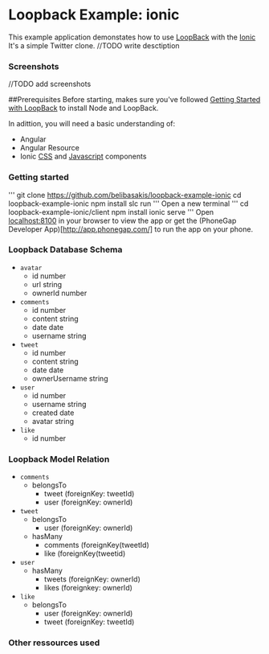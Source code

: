 # Loopback Example: ionic
This example application demonstates how to use [LoopBack](http://loopback.io) with the [Ionic](http://ionicframework.com/)
It's a simple Twitter clone.
//TODO write desctiption

### Screenshots
//TODO add screenshots

##Prerequisites
Before starting, makes sure you've followed [Getting Started with LoopBack](http://docs.strongloop.com/display/LB/Getting+started+with+LoopBack) to install Node and LoopBack.

In adittion, you will need a basic understanding of:
 - Angular
 - Angular Resource
 - Ionic [CSS](http://ionicframework.com/docs/components/) and [Javascript](http://ionicframework.com/docs/api/) components  


### Getting started
'''
git clone https://github.com/belibasakis/loopback-example-ionic
cd loopback-example-ionic
npm install 
slc run
'''
Open a new terminal
'''
cd loopback-example-ionic/client
npm install
ionic serve
'''
Open [localhost:8100](http://localhost:8100/) in your browser to view the app or get the (PhoneGap Developer App)[http://app.phonegap.com/] to run the app on your phone.

### Loopback Database Schema
- `avatar`
  - id number 
  - url string
  - ownerId number
- `comments`
  - id number 
  - content string
  - date date
  - username string
- `tweet`
  - id number 
  - content string
  - date date
  - ownerUsername string
- `user`
  - id number 
  - username string
  - created date
  - avatar string
- `like` 
  - id number   
### Loopback Model Relation

- `comments`
  - belongsTo
    - tweet (foreignKey: tweetId)
    - user (foreignKey: ownerId)
- `tweet`
  - belongsTo
    - user (foreignKey: ownerId)
  - hasMany
    - comments (foreignKey(tweetId)
    - like (foreignKey(tweetid)
- `user`
  - hasMany
    - tweets (foreignKey: ownerId) 
    - likes (foreignkey: ownerId)
- `like` 
  - belongsTo
    - user (foreignKey: ownerId)
    - tweet (foreignKey: tweetId)

### Other ressources used
